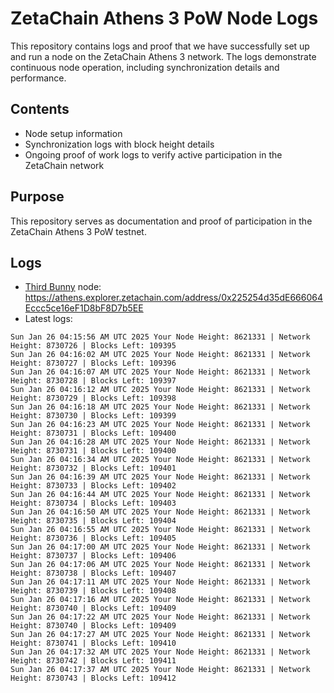 # ZetaChain Athens 3 PoW Node Logs
This repository contains logs and proof that we have successfully set up and run a node on the ZetaChain Athens 3 network. The logs demonstrate continuous node operation, including synchronization details and performance.

## Contents
- Node setup information
- Synchronization logs with block height details
- Ongoing proof of work logs to verify active participation in the ZetaChain network

## Purpose
This repository serves as documentation and proof of participation in the ZetaChain Athens 3 PoW testnet.

## Logs

- [Third Bunny](https://thirdbunny.xyz/) node: https://athens.explorer.zetachain.com/address/0x225254d35dE666064Eccc5ce16eF1D8bF8D7b5EE
- Latest logs:
```
Sun Jan 26 04:15:56 AM UTC 2025 Your Node Height: 8621331 | Network Height: 8730726 | Blocks Left: 109395
Sun Jan 26 04:16:02 AM UTC 2025 Your Node Height: 8621331 | Network Height: 8730727 | Blocks Left: 109396
Sun Jan 26 04:16:07 AM UTC 2025 Your Node Height: 8621331 | Network Height: 8730728 | Blocks Left: 109397
Sun Jan 26 04:16:12 AM UTC 2025 Your Node Height: 8621331 | Network Height: 8730729 | Blocks Left: 109398
Sun Jan 26 04:16:18 AM UTC 2025 Your Node Height: 8621331 | Network Height: 8730730 | Blocks Left: 109399
Sun Jan 26 04:16:23 AM UTC 2025 Your Node Height: 8621331 | Network Height: 8730731 | Blocks Left: 109400
Sun Jan 26 04:16:28 AM UTC 2025 Your Node Height: 8621331 | Network Height: 8730731 | Blocks Left: 109400
Sun Jan 26 04:16:34 AM UTC 2025 Your Node Height: 8621331 | Network Height: 8730732 | Blocks Left: 109401
Sun Jan 26 04:16:39 AM UTC 2025 Your Node Height: 8621331 | Network Height: 8730733 | Blocks Left: 109402
Sun Jan 26 04:16:44 AM UTC 2025 Your Node Height: 8621331 | Network Height: 8730734 | Blocks Left: 109403
Sun Jan 26 04:16:50 AM UTC 2025 Your Node Height: 8621331 | Network Height: 8730735 | Blocks Left: 109404
Sun Jan 26 04:16:55 AM UTC 2025 Your Node Height: 8621331 | Network Height: 8730736 | Blocks Left: 109405
Sun Jan 26 04:17:00 AM UTC 2025 Your Node Height: 8621331 | Network Height: 8730737 | Blocks Left: 109406
Sun Jan 26 04:17:06 AM UTC 2025 Your Node Height: 8621331 | Network Height: 8730738 | Blocks Left: 109407
Sun Jan 26 04:17:11 AM UTC 2025 Your Node Height: 8621331 | Network Height: 8730739 | Blocks Left: 109408
Sun Jan 26 04:17:16 AM UTC 2025 Your Node Height: 8621331 | Network Height: 8730740 | Blocks Left: 109409
Sun Jan 26 04:17:22 AM UTC 2025 Your Node Height: 8621331 | Network Height: 8730740 | Blocks Left: 109409
Sun Jan 26 04:17:27 AM UTC 2025 Your Node Height: 8621331 | Network Height: 8730741 | Blocks Left: 109410
Sun Jan 26 04:17:32 AM UTC 2025 Your Node Height: 8621331 | Network Height: 8730742 | Blocks Left: 109411
Sun Jan 26 04:17:37 AM UTC 2025 Your Node Height: 8621331 | Network Height: 8730743 | Blocks Left: 109412
```

